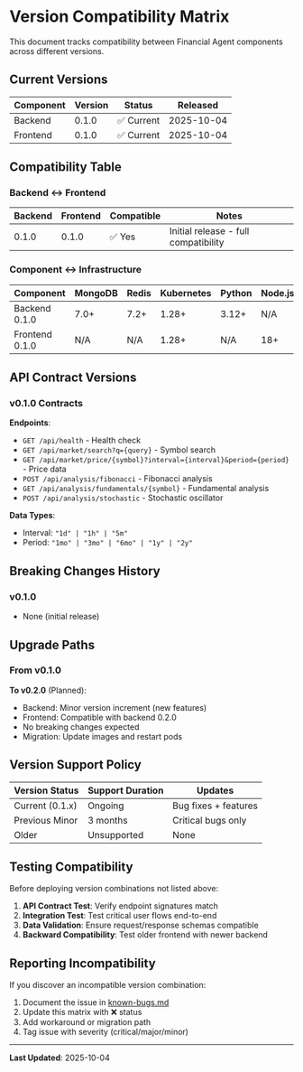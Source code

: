 # Version Compatibility Matrix

This document tracks compatibility between Financial Agent components across different versions.

## Current Versions

| Component | Version | Status | Released |
|-----------|---------|--------|----------|
| Backend | 0.1.0 | ✅ Current | 2025-10-04 |
| Frontend | 0.1.0 | ✅ Current | 2025-10-04 |

## Compatibility Table

### Backend ↔ Frontend

| Backend | Frontend | Compatible | Notes |
|---------|----------|------------|-------|
| 0.1.0 | 0.1.0 | ✅ Yes | Initial release - full compatibility |

### Component ↔ Infrastructure

| Component | MongoDB | Redis | Kubernetes | Python | Node.js |
|-----------|---------|-------|------------|--------|---------|
| Backend 0.1.0 | 7.0+ | 7.2+ | 1.28+ | 3.12+ | N/A |
| Frontend 0.1.0 | N/A | N/A | 1.28+ | N/A | 18+ |

## API Contract Versions

### v0.1.0 Contracts

**Endpoints**:
- `GET /api/health` - Health check
- `GET /api/market/search?q={query}` - Symbol search
- `GET /api/market/price/{symbol}?interval={interval}&period={period}` - Price data
- `POST /api/analysis/fibonacci` - Fibonacci analysis
- `GET /api/analysis/fundamentals/{symbol}` - Fundamental analysis
- `POST /api/analysis/stochastic` - Stochastic oscillator

**Data Types**:
- Interval: `"1d" | "1h" | "5m"`
- Period: `"1mo" | "3mo" | "6mo" | "1y" | "2y"`

## Breaking Changes History

### v0.1.0
- None (initial release)

## Upgrade Paths

### From v0.1.0

**To v0.2.0** (Planned):
- Backend: Minor version increment (new features)
- Frontend: Compatible with backend 0.2.0
- No breaking changes expected
- Migration: Update images and restart pods

## Version Support Policy

| Version Status | Support Duration | Updates |
|---------------|------------------|---------|
| Current (0.1.x) | Ongoing | Bug fixes + features |
| Previous Minor | 3 months | Critical bugs only |
| Older | Unsupported | None |

## Testing Compatibility

Before deploying version combinations not listed above:

1. **API Contract Test**: Verify endpoint signatures match
2. **Integration Test**: Test critical user flows end-to-end
3. **Data Validation**: Ensure request/response schemas compatible
4. **Backward Compatibility**: Test older frontend with newer backend

## Reporting Incompatibility

If you discover an incompatible version combination:

1. Document the issue in [known-bugs.md](../troubleshooting/known-bugs.md)
2. Update this matrix with ❌ status
3. Add workaround or migration path
4. Tag issue with severity (critical/major/minor)

---

**Last Updated**: 2025-10-04
